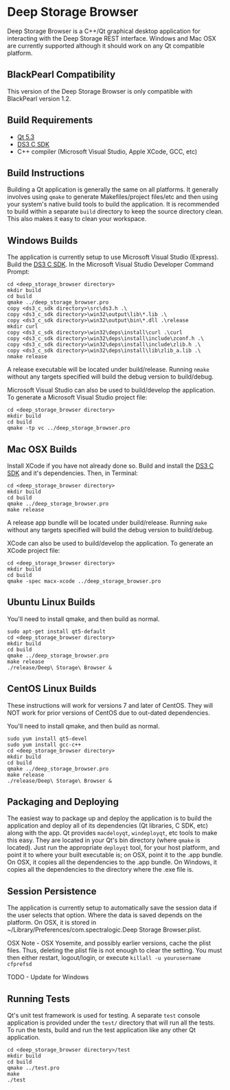 Deep Storage Browser
====================

Deep Storage Browser is a C++/Qt graphical desktop application for interacting
with the Deep Storage REST interface.  Windows and Mac OSX are currently
supported although it should work on any Qt compatible platform.

BlackPearl Compatibility
------------------------

This version of the Deep Storage Browser is only compatible with BlackPearl
version 1.2.

Build Requirements
------------------

* [Qt 5.3](http://qt-project.org)
* [DS3 C SDK](https://github.com/SpectraLogic/ds3_c_sdk)
* C++ compiler (Microsoft Visual Studio, Apple XCode, GCC, etc)

Build Instructions
------------------

Building a Qt application is generally the same on all platforms.  It generally
involves using `qmake` to generate Makefiles/project files/etc and then
using your system's native build tools to build the application.  It is
recommended to build within a separate `build` directory to keep the source
directory clean.  This also makes it easy to clean your workspace.

Windows Builds
--------------

The application is currently setup to use Microsoft Visual Studio (Express).
Build the [DS3 C SDK](https://github.com/SpectraLogic/ds3_c_sdk).
In the Microsoft Visual Studio Developer Command Prompt:

    cd <deep_storage_browser directory>
    mkdir build 
    cd build
    qmake ../deep_storage_browser.pro
    copy <ds3_c_sdk directory>\src\ds3.h .\
    copy <ds3_c_sdk directory>\win32\output\lib\*.lib .\
    copy <ds3_c_sdk directory>\win32\output\bin\*.dll .\release
    mkdir curl
    copy <ds3_c_sdk directory>\win32\deps\install\curl .\curl
    copy <ds3_c_sdk directory>\win32\deps\install\include\zconf.h .\
    copy <ds3_c_sdk directory>\win32\deps\install\include\zlib.h .\
    copy <ds3_c_sdk directory>\win32\deps\install\lib\zlib_a.lib .\
    nmake release

A release executable will be located under build/release.  Running `nmake`
without any targets specified will build the debug version to build/debug.

Microsoft Visual Studio can also be used to build/develop the application.
To generate a Microsoft Visual Studio project file:

    cd <deep_storage_browser directory>
    mkdir build
    cd build
    qmake -tp vc ../deep_storage_browser.pro

Mac OSX Builds
--------------

Install XCode if you have not already done so.  Build and install the
[DS3 C SDK](https://github.com/SpectraLogic/ds3_c_sdk) and it's dependencies.
Then, in Terminal:

    cd <deep_storage_browser directory>
    mkdir build
    cd build
    qmake ../deep_storage_browser.pro
    make release

A release app bundle will be located under build/release.  Running `make`
without any targets specified will build the debug version to build/debug.

XCode can also be used to build/develop the application.  To generate an
XCode project file:

    cd <deep_storage_browser directory>
    mkdir build
    cd build
    qmake -spec macx-xcode ../deep_storage_browser.pro

Ubuntu Linux Builds
--------------
You'll need to install qmake, and then build as normal.

    sudo apt-get install qt5-default
    cd <deep_storage_browser directory>
    mkdir build
    cd build
    qmake ../deep_storage_browser.pro
    make release
    ./release/Deep\ Storage\ Browser &

CentOS Linux Builds
--------------
These instructions will work for versions 7 and later of CentOS. They will NOT work for prior versions of CentOS due to out-dated dependencies.

You'll need to install qmake, and then build as normal.

    sudo yum install qt5-devel
    sudo yum install gcc-c++
    cd <deep_storage_browser directory>
    mkdir build
    cd build
    qmake ../deep_storage_browser.pro
    make release
    ./release/Deep\ Storage\ Browser &


Packaging and Deploying
-----------------------

The easiest way to package up and deploy the application is to build the
application and deploy all of its dependencies (Qt libraries, C SDK, etc) along
with the app.  Qt provides `macdeloyqt`, `windeployqt`, etc tools to make this
easy.  They are located in your Qt's bin directory (where `qmake` is located).
Just run the appropriate `deployqt` tool, for your host platform, and point it
to where your built executable is; on OSX, point it to the .app bundle.
On OSX, it copies all the dependencies to the .app bundle.  On Windows, it
copies all the dependencies to the directory where the .exe file is.

Session Persistence
-------------------

The application is currently setup to automatically save the session data
if the user selects that option.  Where the data is saved depends on the
platform.  On OSX, it is stored in
~/Library/Preferences/com.spectralogic.Deep Storage Browser.plist.

OSX Note - OSX Yosemite, and possibly earlier versions, cache the plist files.
Thus, deleting the plist file is not enough to clear the setting.  You must
then either restart, logout/login, or execute `killall -u yourusername cfprefsd`

TODO - Update for Windows

Running Tests
-------------

Qt's unit test framework is used for testing.  A separate `test` console
application is provided under the `test/` directory that will run all the
tests.  To run the tests, build and run the test application like any
other Qt application.

    cd <deep_storage_browser directory>/test
    mkdir build
    cd build
    qmake ../test.pro
    make
    ./test
